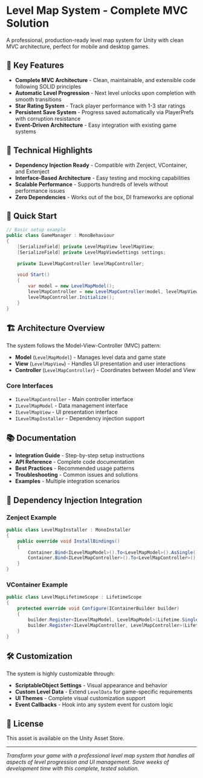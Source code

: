 # Level Map System - Complete MVC Solution

A professional, production-ready level map system for Unity with clean MVC architecture, perfect for mobile and desktop games.

## 🎯 Key Features

- **Complete MVC Architecture** - Clean, maintainable, and extensible code following SOLID principles
- **Automatic Level Progression** - Next level unlocks upon completion with smooth transitions
- **Star Rating System** - Track player performance with 1-3 star ratings
- **Persistent Save System** - Progress saved automatically via PlayerPrefs with corruption resistance
- **Event-Driven Architecture** - Easy integration with existing game systems

## 🔧 Technical Highlights

- **Dependency Injection Ready** - Compatible with Zenject, VContainer, and Extenject
- **Interface-Based Architecture** - Easy testing and mocking capabilities
- **Scalable Performance** - Supports hundreds of levels without performance issues
- **Zero Dependencies** - Works out of the box, DI frameworks are optional

## 🚀 Quick Start

```csharp
// Basic setup example
public class GameManager : MonoBehaviour
{
    [SerializeField] private LevelMapView levelMapView;
    [SerializeField] private LevelMapViewSettings settings;
    
    private ILevelMapController levelMapController;
    
    void Start()
    {
        var model = new LevelMapModel();
        levelMapController = new LevelMapController(model, levelMapView, settings);
        levelMapController.Initialize();
    }
}
```

## 🏗️ Architecture Overview

The system follows the Model-View-Controller (MVC) pattern:

- **Model** (`LevelMapModel`) - Manages level data and game state
- **View** (`LevelMapView`) - Handles UI presentation and user interactions  
- **Controller** (`LevelMapController`) - Coordinates between Model and View

### Core Interfaces

- `ILevelMapController` - Main controller interface
- `ILevelMapModel` - Data management interface
- `ILevelMapView` - UI presentation interface
- `ILevelMapInstaller` - Dependency injection support

## 📚 Documentation

- **Integration Guide** - Step-by-step setup instructions
- **API Reference** - Complete code documentation
- **Best Practices** - Recommended usage patterns
- **Troubleshooting** - Common issues and solutions
- **Examples** - Multiple integration scenarios

## 🔗 Dependency Injection Integration

### Zenject Example
```csharp
public class LevelMapInstaller : MonoInstaller
{
    public override void InstallBindings()
    {
        Container.Bind<ILevelMapModel>().To<LevelMapModel>().AsSingle();
        Container.Bind<ILevelMapController>().To<LevelMapController>().AsSingle();
    }
}
```

### VContainer Example
```csharp
public class LevelMapLifetimeScope : LifetimeScope
{
    protected override void Configure(IContainerBuilder builder)
    {
        builder.Register<ILevelMapModel, LevelMapModel>(Lifetime.Singleton);
        builder.Register<ILevelMapController, LevelMapController>(Lifetime.Singleton);
    }
}
```

## 🛠️ Customization

The system is highly customizable through:

- **ScriptableObject Settings** - Visual appearance and behavior
- **Custom Level Data** - Extend `LevelData` for game-specific requirements
- **UI Themes** - Complete visual customization support
- **Event Callbacks** - Hook into any system event for custom logic

## 📄 License

This asset is available on the Unity Asset Store.

---

*Transform your game with a professional level map system that handles all aspects of level progression and UI management. Save weeks of development time with this complete, tested solution.*
